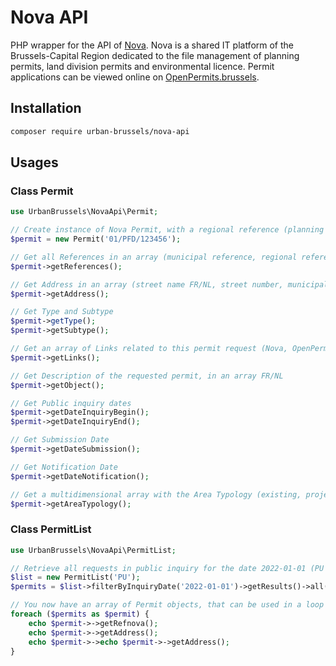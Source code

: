 # Nova API

PHP wrapper for the API of [Nova](https://bric.brussels/en/our-solutions/business-solutions/nova-1?set_language=en).
Nova is a shared IT platform of the Brussels-Capital Region dedicated to the file management of planning permits, land
division permits and environmental licence. Permit applications can be viewed online on [OpenPermits.brussels](https://openpermits.brussels/).

## Installation

```sh
composer require urban-brussels/nova-api
```

## Usages
### Class Permit
```php 
use UrbanBrussels\NovaApi\Permit;

// Create instance of Nova Permit, with a regional reference (planning or environment)
$permit = new Permit('01/PFD/123456');

// Get all References in an array (municipal reference, regional reference, uuid, etc)
$permit->getReferences();

// Get Address in an array (street name FR/NL, street number, municipality FR/NL, zipcode)
$permit->getAddress();

// Get Type and Subtype
$permit->getType();
$permit->getSubtype();

// Get an array of Links related to this permit request (Nova, OpenPermits, Nova API)
$permit->getLinks();

// Get Description of the requested permit, in an array FR/NL
$permit->getObject();

// Get Public inquiry dates
$permit->getDateInquiryBegin();
$permit->getDateInquiryEnd();

// Get Submission Date
$permit->getDateSubmission();

// Get Notification Date
$permit->getDateNotification();

// Get a multidimensional array with the Area Typology (existing, projected, authorized areas for each type)
$permit->getAreaTypology();

```

### Class PermitList

```php 
use UrbanBrussels\NovaApi\PermitList;

// Retrieve all requests in public inquiry for the date 2022-01-01 (PU for planning requests, PE for environmental requests)
$list = new PermitList('PU');
$permits = $list->filterByInquiryDate('2022-01-01')->getResults()->all();

// You now have an array of Permit objects, that can be used in a loop
foreach ($permits as $permit) {
    echo $permit->->getRefnova();
    echo $permit->->getAddress();
    echo $permit->->echo $permit->->getAddress();
}
```
